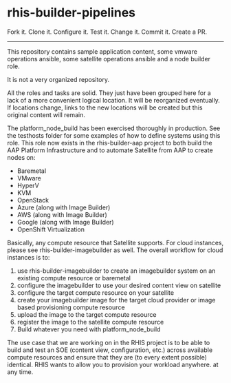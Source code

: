 # rhis-builder-pipelines

Fork it. Clone it. Configure it. Test it. Change it. Commit it. Create a PR.

***

This repository contains sample application content, some vmware operations ansible, some satellite operations ansible and a node builder role. 

It is not a very organized repository.

All the roles and tasks are solid. They just have been grouped here for a lack of a more convenient logical location.  It will be reorganized eventually. If locations change, links to the new locations will be created but this original content will remain.

The platform_node_build has been exercised thoroughly in production. See the testhosts folder for some examples of how to define systems using this role. This role now exists in the rhis-builder-aap project to both build the AAP Platform Infrastructure and to automate Satellite from AAP to create nodes on:
- Baremetal
- VMware
- HyperV
- KVM
- OpenStack
- Azure (along with Image Builder)
- AWS (along with Image Builder)
- Google (along with Image Builder)
- OpenShift Virtualization

Basically, any compute resource that Satellite supports. 
For cloud instances, please see rhis-builder-imagebuilder as well. The overall workflow for cloud instances is to:
1) use rhis-builder-imagebuilder to create an imagebuilder system on an existing compute resource or baremetal
2) configure the imagebuilder to use your desired content view on satellite
3) configure the target compute resource on your satellite
4) create your imagebuilder image for the target cloud provider or image based provisioning compute resource
5) upload the image to the target compute resource
6) register the image to the satellite compute resource
7) Build whatever you need with platform_node_build

The use case that we are working on in the RHIS project is to be able to build and test an SOE (content view, configuration, etc.) across available compute resources and ensure that they are (to every extent possible) identical. RHIS wants to allow you to provision your workload anywhere. at any time. 

